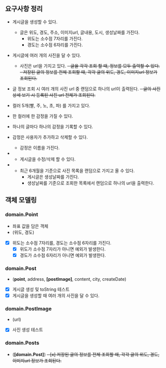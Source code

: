 ## 요구사항 정리

- 게시글을 생성할 수 있다.
    - 글은 위도, 경도, 주소, 이미지url, 글내용, 도시, 생성날짜를 가진다.
        - 위도는 소수점 7자리를 가진다.
        - 경도는 소수점 6자리를 가진다.
- 게시글에 여러 개의 사진을 달 수 있다.
    - 사진은 url을 가지고 있다.
~~- 글을 각각 조회 할 때, 정보를 모두 출력할 수 있다.~~
~~- 저장된 글의 정보를 전체 조회할 때, 각각 글의 위도, 경도, 이미지url 정보가 조회된다.~~
- 글 정보 조회 시 여러 개의 사진 url 중 랜덤으로 하나의 url이 출력된다.
~~- 글의 사진 상세 보기 시 등록된 사진 url 전체가 조회된다.~~

- 컬러 5개(빨, 주, 노, 초, 파) 를 가지고 있다.
- 한 컬러에 한 감정을 가질 수 있다.
- 하나의 글마다 하나의 감정을 기록할 수 있다.
- 감정은 사용자가 추가하고 삭제할 수 있다.
    - 감정은 이름을 가진다.

- + 게시글을 수정/삭제 할 수 있다.
- + 최근 6개월을 기준으로 사진 목록을 랜덤으로 가지고 올 수 있다.
    - 게시글은 생성날짜를 가진다.
    - 생성날짜를 기준으로 조회한 목록에서 랜덤으로 하나의 url을 출력한다.
    
    
## 객체 모델링

### domain.Point

- 좌표 값을 담은 객체
- (위도, 경도)
- [x] 위도는 소수점 7자리를, 경도는 소수점 6자리를 가진다.
    - [x] 위도가 소수점 7자리가 아니면 예외가 발생한다.
    - [x] 경도가 소수점 6자리가 아니면 예외가 발생한다.

### domain.Post

- (__point__, address, __[postImage]__, content, city, createDate) 
- [x] 게시글 생성 및 toString 테스트
- [x] 게시글을 생성할 때 여러 개의 사진을 달 수 있다.

### domain.PostImage

- (url)
- [x] 사진 생성 테스트

### domain.Posts

- (__[domain.Post]__)
~~- [x] 저장된 글의 정보를 전체 조회할 때, 각각 글의 위도, 경도, 이미지url 정보가 조회된다.~~